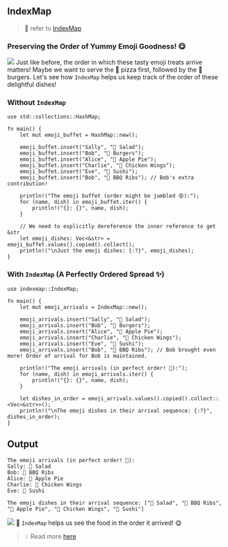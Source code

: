 ## IndexMap

> 🤔 refer to [IndexMap](https://docs.rs/indexmap/latest/indexmap/)

### Preserving the Order of Yummy Emoji Goodness! 😋

![](/assets/kat.png) <span class="speech-bubble">Just like before, the order in which these tasty emoji treats arrive matters! Maybe we want to serve the 🍕 pizza first, followed by the 🍔 burgers. Let's see how `IndexMap` helps us keep track of the order of these delightful dishes!</span>

### Without `IndexMap`

```rust,editable
use std::collections::HashMap;

fn main() {
    let mut emoji_buffet = HashMap::new();

    emoji_buffet.insert("Sally", "🥗 Salad");
    emoji_buffet.insert("Bob", "🍔 Burgers");
    emoji_buffet.insert("Alice", "🍎 Apple Pie");
    emoji_buffet.insert("Charlie", "🍗 Chicken Wings");
    emoji_buffet.insert("Eve", "🍣 Sushi");
    emoji_buffet.insert("Bob", "🍖 BBQ Ribs"); // Bob's extra contribution!

    println!("The emoji buffet (order might be jumbled 😵):");
    for (name, dish) in emoji_buffet.iter() {
        println!("{}: {}", name, dish);
    }

    // We need to explicitly dereference the inner reference to get &str
    let emoji_dishes: Vec<&str> = emoji_buffet.values().copied().collect();
    println!("\nJust the emoji dishes: {:?}", emoji_dishes);
}
```

### With `IndexMap` (A Perfectly Ordered Spread ✨)

```rust,editable
use indexmap::IndexMap;

fn main() {
    let mut emoji_arrivals = IndexMap::new();

    emoji_arrivals.insert("Sally", "🥗 Salad");
    emoji_arrivals.insert("Bob", "🍔 Burgers");
    emoji_arrivals.insert("Alice", "🍎 Apple Pie");
    emoji_arrivals.insert("Charlie", "🍗 Chicken Wings");
    emoji_arrivals.insert("Eve", "🍣 Sushi");
    emoji_arrivals.insert("Bob", "🍖 BBQ Ribs"); // Bob brought even more! Order of arrival for Bob is maintained.

    println!("The emoji arrivals (in perfect order! 🤩):");
    for (name, dish) in emoji_arrivals.iter() {
        println!("{}: {}", name, dish);
    }

    let dishes_in_order = emoji_arrivals.values().copied().collect::<Vec<&str>>();
    println!("\nThe emoji dishes in their arrival sequence: {:?}", dishes_in_order);
}
```
## Output
```
The emoji arrivals (in perfect order! 🤩):
Sally: 🥗 Salad
Bob: 🍖 BBQ Ribs
Alice: 🍎 Apple Pie
Charlie: 🍗 Chicken Wings
Eve: 🍣 Sushi

The emoji dishes in their arrival sequence: ["🥗 Salad", "🍖 BBQ Ribs", "🍎 Apple Pie", "🍗 Chicken Wings", "🍣 Sushi"]
```
![](/assets/duck.png) <span class="speech-bubble">🎉 `IndexMap` helps us see the food in the order it arrived! 😋</span>

> 💡 Read more [here](https://docs.rs/indexmap/latest/indexmap/map/struct.IndexMap.html)
